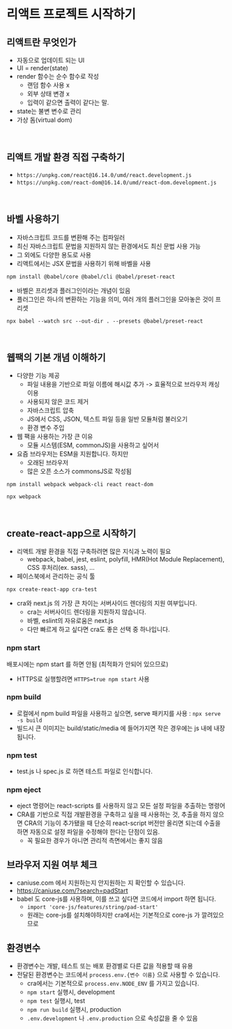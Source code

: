 # 리액트 프로젝트 시작하기

## 리액트란 무엇인가

- 자동으로 업데이트 되는 UI
- UI = render(state)
- render 함수는 순수 함수로 작성
  - 랜덤 함수 사용 x
  - 외부 상태 변경 x
  - 입력이 같으면 출력이 같다는 말.
- state는 불변 변수로 관리
- 가상 돔(virtual dom)

<br/>

## 리액트 개발 환경 직접 구축하기

- `https://unpkg.com/react@16.14.0/umd/react.development.js`
- `https://unpkg.com/react-dom@16.14.0/umd/react-dom.development.js`

<br/>

## 바벨 사용하기

- 자바스크립트 코드를 변환해 주는 컴파일러
- 최신 자바스크립트 문법을 지원하지 않는 환경에서도 최신 문법 사용 가능
- 그 외에도 다양한 용도로 사용
- 리액트에서는 JSX 문법을 사용하기 위해 바벨을 사용

`npm install @babel/core @babel/cli @babel/preset-react`

- 바벨은 프리셋과 플러그인이라는 개념이 있음
- 플러그인은 하나의 변환하는 기능을 의미, 여러 개의 플러그인을 모아놓은 것이 프리셋

`npx babel --watch src --out-dir . --presets @babel/preset-react`

<br/>

## 웹팩의 기본 개념 이해하기

- 다양한 기능 제공
  - 파일 내용을 기반으로 파일 이름에 해시값 추가 -> 효율적으로 브라우저 캐싱 이용
  - 사용되지 않은 코드 제거
  - 자바스크립트 압축
  - JS에서 CSS, JSON, 텍스트 파일 등을 일반 모듈처럼 불러오기
  - 환경 변수 주입
- 웹 팩을 사용하는 가장 큰 이유
  - 모듈 시스템(ESM, commonJS)을 사용하고 싶어서
- 요즘 브라우저는 ESM을 지원합니다. 하지만
  - 오래된 브라우저
  - 많은 오픈 소스가 commonsJS로 작성됨

`npm install webpack webpack-cli react react-dom`

`npx webpack`

<br/>

## create-react-app으로 시작하기

- 리액트 개발 환경을 직접 구축하려면 많은 지식과 노력이 필요
  - webpack, babel, jest, eslint, polyfill, HMR(Hot Module Replacement), CSS 후처리(ex. sass), ...
- 페이스북에서 관리하는 공식 툴

`npx create-react-app cra-test`

- cra와 next.js 의 가장 큰 차이는 서버사이드 렌더링의 지원 여부입니다.
  - cra는 서버사이드 렌더링을 지원하지 않습니다.
  - 바벨, eslint의 자유로움은 next.js
  - 다만 빠르게 하고 싶다면 cra도 좋은 선택 중 하나입니다.

### npm start

배포시에는 npm start 를 하면 안됨 (최적화가 안되어 있으므로)

- HTTPS로 실행할려면 `HTTPS=true npm start` 사용

### npm build

- 로컬에서 npm build 파일을 사용하고 싶으면, serve 패키지를 사용 : `npx serve -s build`
- 빌드시 큰 이미지는 build/static/media 에 들어가지면 작은 경우에는 js 내에 내장됩니다.

### npm test

- test.js 나 spec.js 로 하면 테스트 파일로 인식합니다.

### npm eject

- eject 명령어는 react-scripts 를 사용하지 않고 모든 설정 파일을 추출하는 명령어
- CRA를 기반으로 직접 개발환경을 구축하고 싶을 때 사용하는 것, 추출을 하지 않으면 CRA의 기능이 추가됐을 때 단순히 react-script 버전만 올리면 되는데 수출을 하면 자동으로 설정 파일을 수정해야 한다는 단점이 있음.
  - 꼭 필요한 경우가 아니면 관리적 측면에서는 좋지 않음

## 브라우저 지원 여부 체크

- caniuse.com 에서 지원하는지 안지원하는 지 확인할 수 있습니다.
- https://caniuse.com/?search=padStart
- babel 도 core-js를 사용하며, 이를 쓰고 싶다면 코드에서 import 하면 됩니다.
  - `import 'core-js/features/string/pad-start'`
  - 원래는 core-js를 설치해야하지만 cra에서는 기본적으로 core-js 가 깔려있으므로

## 환경변수

- 환경변수는 개발, 테스트 또는 배포 환경별로 다른 값을 적용할 때 유용
- 전달된 환경변수는 코드에서 `process.env.{변수 이름}` 으로 사용할 수 있습니다.
  - cra에서는 기본적으로 `process.env.NODE_ENV` 를 가지고 있습니다.
  - `npm start` 실행시, development
  - `npm test` 실행시, test
  - `npm run build` 실행시, production
  - `.env.development` 나 `.env.production` 으로 속성값을 줄 수 있음